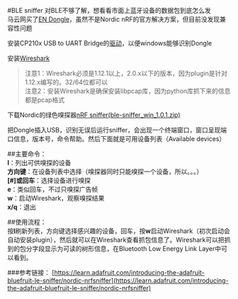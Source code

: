 #BLE sniffer
对BLE不够了解，想看看市面上蓝牙设备的数据包到底怎么发  
马云网买了[EN Dongle](https://item.taobao.com/item.htm?spm=a1z09.2.0.0.R2YyiY&id=524612675637&_u=u3dbp0l3b67)，虽然不是Nordic nRF的官方解决方案，但目前没发现兼容性问题


安装CP210x USB to UART Bridge的[驱动](https://www.silabs.com/products/mcu/Pages/USBtoUARTBridgeVCPDrivers.aspx#windows)，以便windows能够识别Dongle

安装[Wireshark](https://www.wireshark.org/download.html)
>注意1：Wireshark必须是1.12.1以上，2.0.x以下的版本，因为plugin是针对1.12.x编写的。32/64位都可以  
>注意2：安装Wireshark是确保安装libpcap库，因为python库抓下来的信息都是pcap格式

下载Nordic的绿色嗅探器[nRF sniffer(ble-sniffer_win_1.0.1.zip)](https://www.nordicsemi.com/eng/nordic/download_resource/31920/14/15495034)  

把Dongle插入USB，识别无误后运行sniffer，会出现一个终端窗口，窗口呈现端口信息，版本号，命令帮助。然后下面就是可用设备列表（Available devices）

##主要命令：  
**l**：列出可供嗅探的设备  
**方向键**：在设备列表中选择（嗅探器同时只能嗅探一个设备，所以。。。）  
**[#]或回车**：选择设备进行嗅探  
**e**：类似回车，不过只嗅探广告帧  
**w**：启动Wireshark，观察嗅探结果  
**x/q**：退出  

##使用流程：  
按**l**刷新列表，方向键选择感兴趣的设备，回车，按**w**启动Wireshark（初次启动会自动安装plugin），然后就可以在Wireshark查看抓包信息了。Wireshark可以把抓到的包分字段显示为可读的树形信息，在Bluetooth Low Energy Link Layer中可以看到。  

###参考链接：
[https://learn.adafruit.com/introducing-the-adafruit-bluefruit-le-sniffer/nordic-nrfsniffer](https://learn.adafruit.com/introducing-the-adafruit-bluefruit-le-sniffer/nordic-nrfsniffer)


